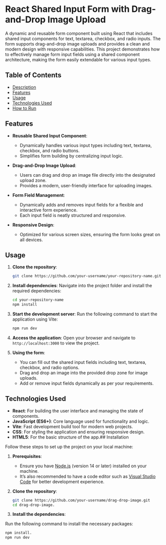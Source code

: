 # React Shared Input Form with Drag-and-Drop Image Upload

A dynamic and reusable form component built using React that includes shared input components for text, textarea, checkbox, and radio inputs. The form supports drag-and-drop image uploads and provides a clean and modern design with responsive capabilities. This project demonstrates how to effectively manage form input fields using a shared component architecture, making the form easily extendable for various input types.


## Table of Contents

- [Description](#description)
- [Features](#features)
- [Usage](#usage)
- [Technologies Used](#technologies-used)
- [How to Run](#how-to-run)

## Features

- **Reusable Shared Input Component**:
  - Dynamically handles various input types including text, textarea, checkbox, and radio buttons.
  - Simplifies form building by centralizing input logic.

- **Drag-and-Drop Image Upload**:
  - Users can drag and drop an image file directly into the designated upload zone.
  - Provides a modern, user-friendly interface for uploading images.

- **Form Field Management**:
  - Dynamically adds and removes input fields for a flexible and interactive form experience.
  - Each input field is neatly structured and responsive.

- **Responsive Design**:
  - Optimized for various screen sizes, ensuring the form looks great on all devices.
## Usage

1. **Clone the repository**:
   ```bash
   git clone https://github.com/your-username/your-repository-name.git
   ```

2. **Install dependencies**:
   Navigate into the project folder and install the required dependencies:
   ```bash
   cd your-repository-name
   npm install
   ```

3. **Start the development server**:
   Run the following command to start the application using Vite:
   ```bash
   npm run dev
   ```

4. **Access the application**:
   Open your browser and navigate to `http://localhost:3000` to view the project.

5. **Using the form**:
   - You can fill out the shared input fields including text, textarea, checkbox, and radio options.
   - Drag and drop an image into the provided drop zone for image uploads.
   - Add or remove input fields dynamically as per your requirements.
## Technologies Used

- **React**: For building the user interface and managing the state of components.
- **JavaScript (ES6+)**: Core language used for functionality and logic.
- **Vite**: Fast development build tool for modern web projects.
- **CSS**: For styling the application and ensuring responsive design.
- **HTML5**: For the basic structure of the app.## Installation

Follow these steps to set up the project on your local machine:

1. **Prerequisites**:
   - Ensure you have [Node.js](https://nodejs.org/) (version 14 or later) installed on your machine.
   - It’s also recommended to have a code editor such as [Visual Studio Code](https://code.visualstudio.com/) for better development experience.

2. **Clone the repository**:
   ```bash
   git clone https://github.com/your-username/drag-drop-image.git
   cd drag-drop-image.
3. **Install the dependencies**:

Run the following command to install the necessary packages:
 ```bash
npm install.
npm run dev

